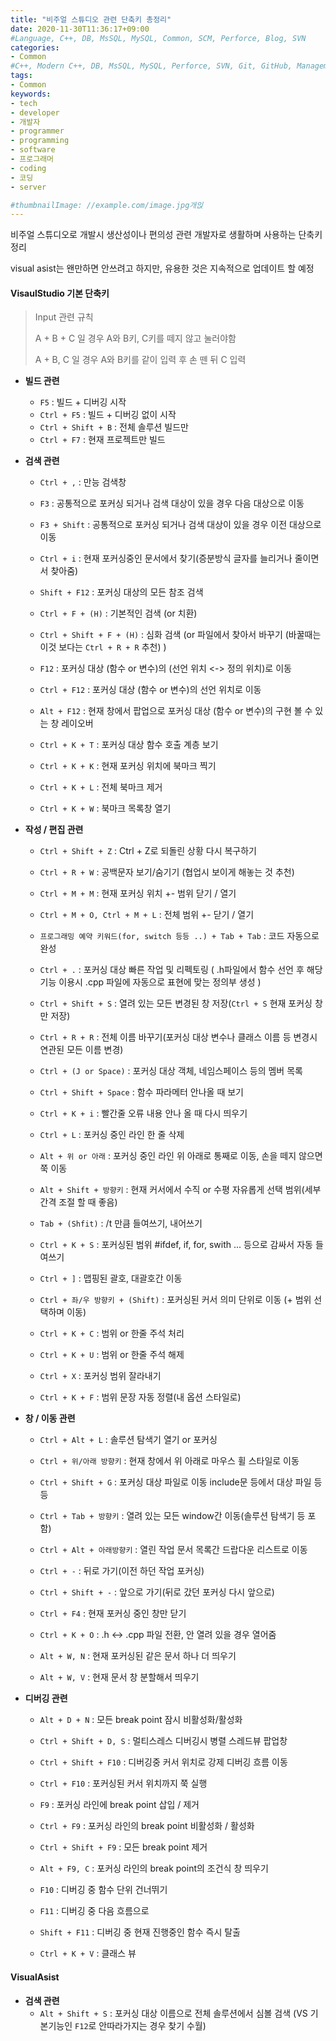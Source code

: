 ```yaml
---
title: "비주얼 스튜디오 관련 단축키 총정리"
date: 2020-11-30T11:36:17+09:00
#Language, C++, DB, MsSQL, MySQL, Common, SCM, Perforce, Blog, SVN
categories:
- Common
#C++, Modern C++, DB, MsSQL, MySQL, Perforce, SVN, Git, GitHub, Management, Blog, Hugo, Architecture
tags:
- Common
keywords:
- tech
- developer
- 개발자
- programmer
- programming
- software
- 프로그래머
- coding
- 코딩
- server

#thumbnailImage: //example.com/image.jpg개읹
---
```


비주얼 스튜디오로 개발시 생산성이나 편의성 관련 개발자로 생활하며 사용하는 단축키 정리

visual asist는 왠만하면 안쓰려고 하지만, 유용한 것은 지속적으로 업데이트 할 예정

<!--more-->

#### VisaulStudio 기본 단축키

> Input 관련 규칙
>
> A + B + C 일 경우 A와 B키, C키를 떼지 않고 눌러야함
>
>  A + B, C 일 경우 A와 B키를 같이 입력 후 손 뗀 뒤 C 입력

- **빌드 관련**
  - `F5` : 빌드 + 디버깅 시작
  - `Ctrl + F5` : 빌드 + 디버깅 없이 시작
  - `Ctrl + Shift + B` : 전체 솔루션 빌드만
  - `Ctrl + F7` : 현재 프로젝트만 빌드

- **검색 관련**

  - `Ctrl + ,` : 만능 검색창

  - `F3` : 공통적으로 포커싱 되거나 검색 대상이 있을 경우 다음 대상으로 이동
  - `F3 + Shift` : 공통적으로 포커싱 되거나 검색 대상이 있을 경우 이전 대상으로 이동

  - `Ctrl + i` : 현재 포커싱중인 문서에서 찾기(증분방식 글자를 늘리거나 줄이면서 찾아줌)
  - `Shift + F12` : 포커싱 대상의 모든 참조 검색
  - `Ctrl + F + (H)` : 기본적인 검색 (or 치환)
  - `Ctrl + Shift + F + (H)` : 심화 검색 (or 파일에서 찾아서 바꾸기 (바꿀때는 이것 보다는 `Ctrl + R + R` 추천) )
  - `F12` : 포커싱 대상 (함수 or 변수)의 (선언 위치 <-> 정의 위치)로 이동
  - `Ctrl + F12` : 포커싱 대상 (함수 or 변수)의 선언 위치로 이동
  - `Alt + F12` : 현재 창에서 팝업으로 포커싱 대상 (함수 or 변수)의 구현 볼 수 있는 창 레이오버
  - `Ctrl + K + T` : 포커싱 대상 함수 호출 계층 보기
  - `Ctrl + K + K` : 현재 포커싱 위치에 북마크 찍기
  - `Ctrl + K + L` : 전체 북마크 제거
  - `Ctrl + K + W` : 북마크 목록창 열기

- **작성 / 편집 관련**

  - `Ctrl + Shift + Z` : Ctrl + Z로 되돌린 상황 다시 복구하기

  -  `Ctrl + R + W` : 공백문자 보기/숨기기 (협업시 보이게 해놓는 것 추천)
  - `Ctrl + M + M` : 현재 포커싱 위치 +- 범위 닫기 / 열기
  - `Ctrl + M + O, Ctrl + M + L` : 전체 범위 +- 닫기 / 열기

  - `프로그래밍 예약 키워드(for, switch 등등 ..) + Tab + Tab` : 코드 자동으로 완성 

  - `Ctrl + .` : 포커싱 대상 빠른 작업 및 리펙토링 ( .h파일에서 함수 선언 후 해당 기능 이용시 .cpp 파일에 자동으로 표현에 맞는 정의부 생성 )

  - `Ctrl + Shift + S` : 열려 있는 모든 변경된 창 저장(`Ctrl + S` 현재 포커싱 창만 저장)

  - `Ctrl + R + R` : 전체 이름 바꾸기(포커싱 대상 변수나 클래스 이름 등 변경시 연관된 모든 이름 변경) 
  - `Ctrl + (J or Space)`  : 포커싱 대상 객체, 네임스페이스 등의 멤버 목록
  - `Ctrl + Shift + Space` : 함수 파라메터 안나올 때 보기
  - `Ctrl + K + i` : 빨간줄 오류 내용 안나 올 때 다시 띄우기
  - `Ctrl + L` : 포커싱 중인 라인 한 줄 삭제
  - `Alt + 위 or 아래` : 포커싱 중인 라인 위 아래로 통째로 이동, 손을 떼지 않으면 쭉 이동
  - `Alt + Shift + 방향키` : 현재 커서에서 수직 or 수평 자유롭게 선택 범위(세부 간격 조절 할 때 좋음)
  - `Tab + (Shfit)` : /t 만큼 들여쓰기, 내어쓰기
  - `Ctrl + K + S` : 포커싱된 범위 #ifdef, if, for, swith ... 등으로 감싸서 자동 들여쓰기
  - `Ctrl + ]` : 맵핑된 괄호, 대괄호간 이동
  - `Ctrl + 좌/우 방향키 + (Shift)` : 포커싱된 커서 의미 단위로 이동 (+ 범위 선택하며 이동)
  - `Ctrl + K + C` : 범위 or 한줄 주석 처리
  - `Ctrl + K + U` : 범위 or 한줄 주석 해제
  - `Ctrl + X` : 포커싱 범위 잘라내기
  - `Ctrl + K + F` : 범위 문장 자동 정렬(내 옵션 스타일로) 

- **창 / 이동 관련**

  - `Ctrl + Alt + L` : 솔루션 탐색기 열기 or 포커싱
  - `Ctrl + 위/아래 방향키` : 현재 창에서 위 아래로 마우스 휠 스타일로 이동
  
  - `Ctrl + Shift + G` : 포커싱 대상 파일로 이동 include문 등에서 대상 파일 등등
  - `Ctrl + Tab + 방향키` : 열려 있는 모든 window간 이동(솔루션 탐색기 등 포함)
  
  - `Ctrl + Alt + 아래방향키` : 열린 작업 문서 목록간 드랍다운 리스트로 이동
  - `Ctrl + -` : 뒤로 가기(이전 하던 작업 포커싱)
  
  - `Ctrl + Shift + -` : 앞으로 가기(뒤로 갔던 포커싱 다시 앞으로)
  - `Ctrl + F4` : 현재 포커싱 중인 창만 닫기
  - `Ctrl + K + O` : .h <-> .cpp 파일 전환, 안 열려 있을 경우 열어줌
  
  - `Alt + W, N` : 현재 포커싱된 같은 문서 하나 더 띄우기
  - `Alt + W, V` : 현재 문서 창 분할해서 띄우기
  
- **디버깅 관련**

  - `Alt + D + N` : 모든 break point 잠시 비활성화/활성화
  - `Ctrl + Shift + D, S` : 멀티스레스 디버깅시 병렬 스레드뷰 팝업창
  - `Ctrl + Shift + F10` : 디버깅중 커서 위치로 강제 디버깅 흐름 이동

  - `Ctrl + F10` : 포커싱된 커서 위치까지 쭉 실행
  - `F9` : 포커싱 라인에 break point 삽입 / 제거

  - `Ctrl + F9` : 포커싱 라인의 break point 비활성화 / 활성화
  - `Ctrl + Shift + F9` : 모든 break point 제거
  - `Alt + F9, C` : 포커싱 라인의 break point의 조건식 창 띄우기
  - `F10` : 디버깅 중 함수 단위 건너뛰기
  - `F11` : 디버깅 중 다음 흐름으로
  - `Shift + F11` : 디버깅 중 현재 진행중인 함수 즉시 탈출
  - `Ctrl + K + V` : 클래스 뷰

  

  

#### VisualAsist

- **검색 관련**
  - `Alt + Shift + S` : 포커싱 대상 이름으로 전체 솔루션에서 심볼 검색 (VS 기본기능인 `F12`로 안따라가지는 경우 찾기 수월)